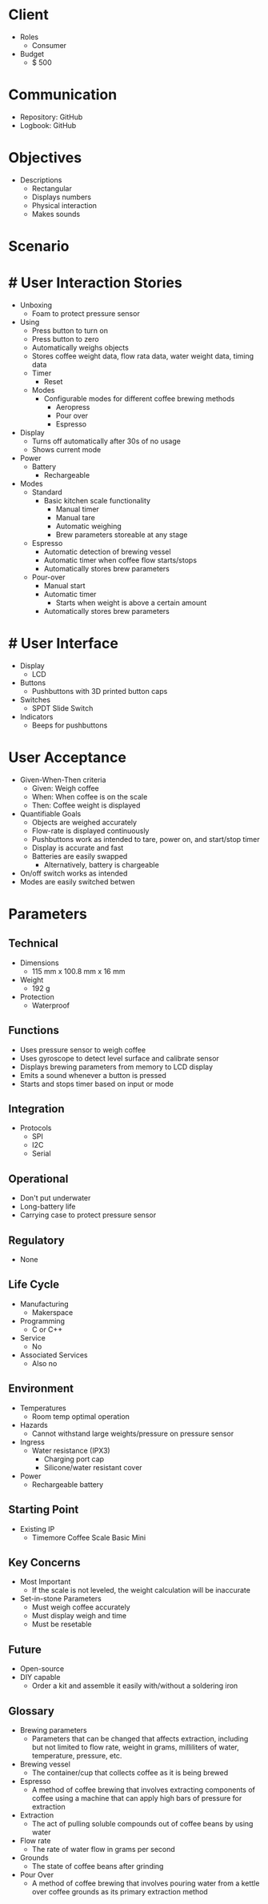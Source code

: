# Client
- Roles
  - Consumer
- Budget
  - $ 500

# Communication
- Repository: GitHub
- Logbook: GitHub

# Objectives
- Descriptions
  - Rectangular
  - Displays numbers
  - Physical interaction
  - Makes sounds

# Scenario
# # User Interaction Stories
- Unboxing
  - Foam to protect pressure sensor
- Using
  - Press button to turn on
  - Press button to zero
  - Automatically weighs objects
  - Stores coffee weight data, flow rata data, water weight data, timing data
  - Timer
    -  Reset
  - Modes
    - Configurable modes for different coffee brewing methods
      - Aeropress
      - Pour over
      - Espresso
- Display
  - Turns off automatically after 30s of no usage
  - Shows current mode
- Power
  - Battery
    - Rechargeable
- Modes
  - Standard
    - Basic kitchen scale functionality
      - Manual timer
      - Manual tare
      - Automatic weighing
      - Brew parameters storeable at any stage
  - Espresso
    - Automatic detection of brewing vessel
    - Automatic timer when coffee flow starts/stops
    - Automatically stores brew parameters
  - Pour-over
    - Manual start
    - Automatic timer
      - Starts when weight is above a certain amount
    - Automatically stores brew parameters

# # User Interface
- Display
  - LCD
- Buttons
  - Pushbuttons with 3D printed button caps
- Switches
  - SPDT Slide Switch
- Indicators
  - Beeps for pushbuttons

# User Acceptance
- Given-When-Then criteria
  - Given: Weigh coffee
  - When: When coffee is on the scale
  - Then: Coffee weight is displayed
- Quantifiable Goals
  - Objects are weighed accurately
  - Flow-rate is displayed continuously
  - Pushbuttons work as intended to tare, power on, and start/stop timer
  - Display is accurate and fast
  - Batteries are easily swapped
    - Alternatively, battery is chargeable
- On/off switch works as intended
- Modes are easily switched betwen

# Parameters
## Technical
- Dimensions
  - 115 mm x 100.8 mm x 16 mm
- Weight
  - 192 g
- Protection
  - Waterproof

## Functions
- Uses pressure sensor to weigh coffee
- Uses gyroscope to detect level surface and calibrate sensor
- Displays brewing parameters from memory to LCD display
- Emits a sound whenever a button is pressed
- Starts and stops timer based on input or mode

## Integration
- Protocols
  - SPI
  - I2C
  - Serial

## Operational
- Don't put underwater
- Long-battery life
- Carrying case to protect pressure sensor

## Regulatory
- None

## Life Cycle
- Manufacturing
  - Makerspace
- Programming
  - C or C++
- Service
  - No
- Associated Services
  - Also no

## Environment
- Temperatures
  - Room temp optimal operation
- Hazards
  - Cannot withstand large weights/pressure on pressure sensor
- Ingress
  - Water resistance (IPX3)
    - Charging port cap
    - Silicone/water resistant cover
- Power
  - Rechargeable battery

## Starting Point
- Existing IP
  - Timemore Coffee Scale Basic Mini

## Key Concerns
- Most Important
  - If the scale is not leveled, the weight calculation will be inaccurate
- Set-in-stone Parameters
  - Must weigh coffee accurately
  - Must display weigh and time
  - Must be resetable

## Future
- Open-source
- DIY capable
  - Order a kit and assemble it easily with/without a soldering iron

## Glossary
- Brewing parameters
  - Parameters that can be changed that affects extraction, including but not limited to flow rate, weight in grams, milliliters of water, temperature, pressure, etc.
- Brewing vessel
  - The container/cup that collects coffee as it is being brewed
- Espresso
  - A method of coffee brewing that involves extracting components of coffee using a machine that can apply high bars of pressure for extraction
- Extraction
  - The act of pulling soluble compounds out of coffee beans by using water
- Flow rate
  - The rate of water flow in grams per second
- Grounds
  - The state of coffee beans after grinding 
- Pour Over
  - A method of coffee brewing that involves pouring water from a kettle over coffee grounds as its primary extraction method

